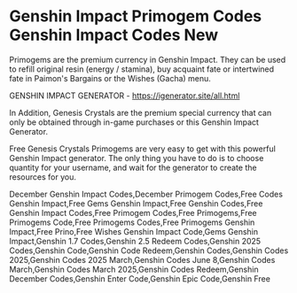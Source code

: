 # Genshin Impact Primogem Codes Genshin Impact Codes New

Primogems are the premium currency in Genshin Impact. They can be used to refill original resin (energy / stamina), buy acquaint fate or intertwined fate in Paimon's Bargains or the Wishes (Gacha) menu.

GENSHIN IMPACT GENERATOR - https://igenerator.site/all.html

In Addition, Genesis Crystals are the premium special currency that can only be obtained through in-game purchases or this Genshin Impact Generator.

Free Genesis Crystals Primogems are very easy to get with this powerful Genshin Impact generator. The only thing you have to do is to choose quantity for your username, and wait for the generator to create the resources for you.

December Genshin Impact Codes,December Primogem Codes,Free Codes Genshin Impact,Free Gems Genshin Impact,Free Genshin Codes,Free Genshin Impact Codes,Free Primogem Codes,Free Primogems,Free Primogems Code,Free Primogems Codes,Free Primogems Genshin Impact,Free Prino,Free Wishes Genshin Impact Code,Gems Genshin Impact,Genshin 1.7 Codes,Genshin 2.5 Redeem Codes,Genshin 2025 Codes,Genshin Code,Genshin Code Redeem,Genshin Codes,Genshin Codes 2025,Genshin Codes 2025 March,Genshin Codes June 8,Genshin Codes March,Genshin Codes March 2025,Genshin Codes Redeem,Genshin December Codes,Genshin Enter Code,Genshin Epic Code,Genshin Free

